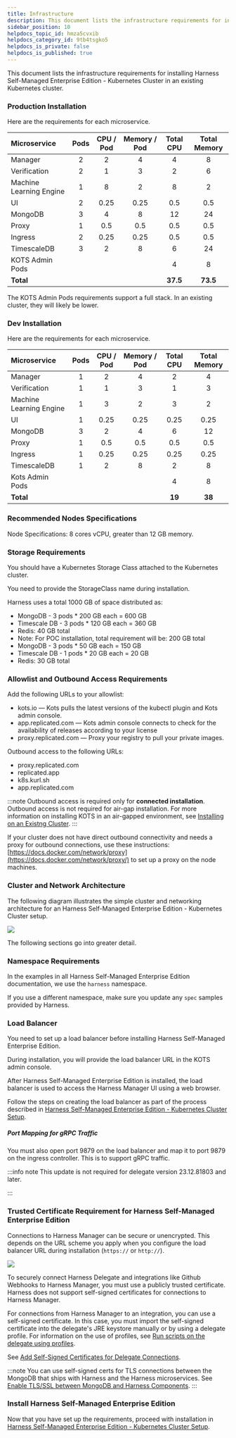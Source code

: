 ```yaml
---
title: Infrastructure
description: This document lists the infrastructure requirements for installing Harness Self-Managed Enterprise Edition - Kubernetes Cluster in an existing Kubernetes cluster. Production Installation. Here are th…
sidebar_position: 10
helpdocs_topic_id: hmza5cvxib
helpdocs_category_id: 9tb4tsgko5
helpdocs_is_private: false
helpdocs_is_published: true
---
```


This document lists the infrastructure requirements for installing Harness Self-Managed Enterprise Edition - Kubernetes Cluster in an existing Kubernetes cluster.

### Production Installation

Here are the requirements for each microservice.



| **Microservice** | **Pods** | **CPU / Pod** | **Memory / Pod** | **Total CPU** | **Total Memory** |
| :-- | :-: | :-: | :-: | :-: | :-: |
| Manager | 2 | 2 | 4 | 4 | 8 |
| Verification | 2 | 1 | 3 | 2 | 6 |
| Machine Learning Engine | 1 | 8 | 2 | 8 | 2 |
| UI | 2 | 0.25 | 0.25 | 0.5 | 0.5 |
| MongoDB | 3 | 4 | 8 | 12 | 24 |
| Proxy | 1 | 0.5 | 0.5 | 0.5 | 0.5 |
| Ingress | 2 | 0.25 | 0.25 | 0.5 | 0.5 |
| TimescaleDB | 3 | 2 | 8 | 6 | 24 |
| KOTS Admin Pods |   |   |   | 4 | 8 |
| **Total** |  |  |  | **37.5** | **73.5** |

The KOTS Admin Pods requirements support a full stack. In an existing cluster, they will likely be lower.

### Dev Installation

Here are the requirements for each microservice.



| **Microservice** | **Pods** | **CPU / Pod** | **Memory / Pod** | **Total CPU** | **Total Memory** |
| :-- | :-: | :-: | :-: | :-: | :-: |
| Manager | 1 | 2 | 4 | 2 | 4 |
| Verification | 1 | 1 | 3 | 1 | 3 |
| Machine Learning Engine | 1 | 3 | 2 | 3 | 2 |
| UI | 1 | 0.25 | 0.25 | 0.25 | 0.25 |
| MongoDB | 3 | 2 | 4 | 6 | 12 |
| Proxy | 1 | 0.5 | 0.5 | 0.5 | 0.5 |
| Ingress | 1 | 0.25 | 0.25 | 0.25 | 0.25 |
| TimescaleDB | 1 | 2 | 8 | 2 | 8 |
| Kots Admin Pods |   |   |   | 4 | 8 |
| **Total** |  |  |  | **19** | **38** |

### Recommended Nodes Specifications

Node Specifications: 8 cores vCPU, greater than 12 GB memory.

### Storage Requirements

You should have a Kubernetes Storage Class attached to the Kubernetes cluster.

You need to provide the StorageClass name during installation.

Harness uses a total 1000 GB of space distributed as:

* MongoDB - 3 pods \* 200 GB each = 600 GB
* Timescale DB - 3 pods \* 120 GB each = 360 GB
* Redis: 40 GB total
* Note: For POC installation, total requirement will be: 200 GB total
* MongoDB - 3 pods \* 50 GB each = 150 GB
* Timescale DB - 1 pods \* 20 GB each = 20 GB
* Redis: 30 GB total

### Allowlist and Outbound Access Requirements

Add the following URLs to your allowlist:

* kots.io — Kots pulls the latest versions of the kubectl plugin and Kots admin console.
* app.replicated.com — Kots admin console connects to check for the availability of releases according to your license
* proxy.replicated.com — Proxy your registry to pull your private images.

Outbound access to the following URLs:

* proxy.replicated.com​
* replicated.app
* k8s.kurl.sh​
* app.replicated.com

:::note
Outbound access is required only for **connected installation**. Outbound access is not required for air-gap installation. For more information on installing KOTS in an air-gapped environment, see [Installing on an Existng Cluster](https://kots.io/kotsadm/installing/airgap-packages/).
:::

If your cluster does not have direct outbound connectivity and needs a proxy for outbound connections, use these instructions: [https://docs.docker.com/network/proxy](https://docs.docker.com/network/proxy/) to set up a proxy on the node machines.

### Cluster and Network Architecture

The following diagram illustrates the simple cluster and networking architecture for an Harness Self-Managed Enterprise Edition - Kubernetes Cluster setup.

![](./static/existing-cluster-kubernetes-on-prem-infrastructure-requirements-21.png)

The following sections go into greater detail.

### Namespace Requirements

In the examples in all Harness Self-Managed Enterprise Edition documentation, we use the `harness` namespace.

If you use a different namespace, make sure you update any `spec` samples provided by Harness.

### Load Balancer

You need to set up a load balancer before installing Harness Self-Managed Enterprise Edition.

During installation, you will provide the load balancer URL in the KOTS admin console.

After Harness Self-Managed Enterprise Edition is installed, the load balancer is used to access the Harness Manager UI using a web browser.

Follow the steps on creating the load balancer as part of the process described in [Harness Self-Managed Enterprise Edition - Kubernetes Cluster Setup](kubernetes-on-prem-existing-cluster-setup.md).

##### Port Mapping for gRPC Traffic

You must also open port 9879 on the load balancer and map it to port 9879 on the ingress controller. This is to support gRPC traffic.

:::info note
This update is not required for delegate version 23.12.81803 and later.

:::

### Trusted Certificate Requirement for Harness Self-Managed Enterprise Edition

Connections to Harness Manager can be secure or unencrypted. This depends on the URL scheme you apply when you configure the load balancer URL during installation (`https://` or `http://`).

![](./static/existing-cluster-kubernetes-on-prem-infrastructure-requirements-22.png)

To securely connect Harness Delegate and integrations like Github Webhooks to Harness Manager, you must use a publicly trusted certificate. Harness does not support self-signed certificates for connections to Harness Manager.

For connections from Harness Manager to an integration, you can use a self-signed certificate. In this case, you must import the self-signed certificate into the delegate's JRE keystore manually or by using a delegate profile. For information on the use of profiles, see [Run scripts on the delegate using profiles](../../firstgen-platform/account/manage-delegates/run-scripts-on-the-delegate-using-profiles.md).

See [Add Self-Signed Certificates for Delegate Connections](../../firstgen-platform/account/manage-delegates/add-self-signed-certificates-for-delegate-connections.md).

:::note
You can use self-signed certs for TLS connections between the MongoDB that ships with Harness and the Harness microservices. See [Enable TLS/SSL between MongoDB and Harness Components](../vm/on-prem-embedded-cluster-setup.md#enable-tls-ssl-between-mongo-db-and-harness-components).
:::

### Install Harness Self-Managed Enterprise Edition

Now that you have set up the requirements, proceed with installation in [Harness Self-Managed Enterprise Edition - Kubernetes Cluster Setup](kubernetes-on-prem-existing-cluster-setup.md).

